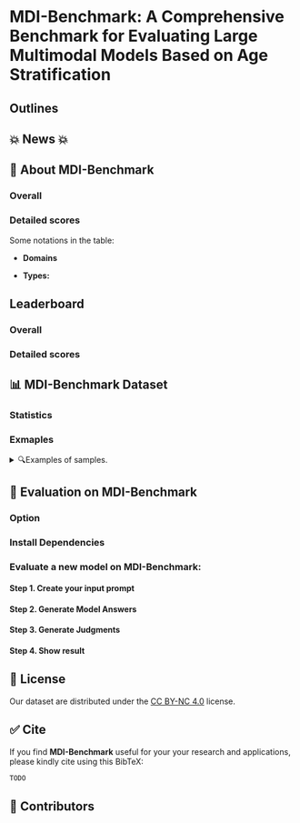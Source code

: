 # MDI-Benchmark: A Comprehensive Benchmark for Evaluating Large Multimodal Models Based on Age Stratification

## Outlines



## 💥 News 💥


## 👀 About MDI-Benchmark



### Overall

### Detailed scores

Some notations in the table:

- **Domains**
  
- **Types:** 

## Leaderboard

### Overall


### Detailed scores


## 📊 MDI-Benchmark Dataset

### Statistics



### Exmaples
<details>
<summary>🔍Examples of samples.</summary>
<p align="center">
    <img src="" width="90%"> <br>
</p>
</details>


## 📝 Evaluation on MDI-Benchmark

### Option

### Install Dependencies

### Evaluate a new model on MDI-Benchmark:

#### Step 1. Create your input prompt

#### Step 2. Generate Model Answers

#### Step 3. Generate Judgments

#### Step 4. Show result


## 📜 License

Our dataset are distributed under the [CC BY-NC 4.0](https://creativecommons.org/licenses/by-nc/4.0/) license.


## :white_check_mark: Cite

If you find **MDI-Benchmark** useful for your your research and applications, please kindly cite using this BibTeX:

```latex
TODO
```


## 🤝 Contributors

